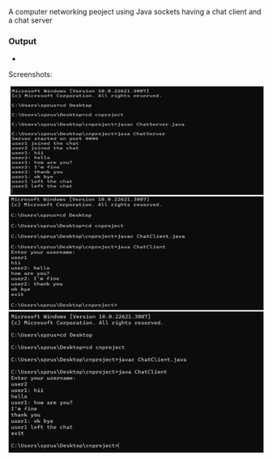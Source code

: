 A computer networking peoject using Java sockets having a chat client and a chat server


### Output
- 
Screenshots:

![Screenshot1](https://github.com/SubhashreePrusty/chatapplication/blob/main/Screenshot%202024-06-02%20195417.png)
![Screenshot2](https://github.com/SubhashreePrusty/chatapplication/blob/main/Screenshot%202024-06-02%20195438.png)
![Screenshot](https://github.com/SubhashreePrusty/chatapplication/blob/main/Screenshot%202024-06-02%20195455.png)
